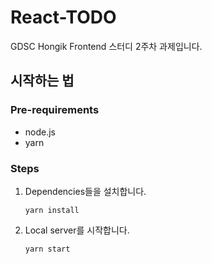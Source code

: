 # React-TODO

GDSC Hongik Frontend 스터디 2주차 과제입니다.

## 시작하는 법

### Pre-requirements

- node.js
- yarn

### Steps

1. Dependencies들을 설치합니다.

   ```
   yarn install
   ```

2. Local server를 시작합니다.

   ```
   yarn start
   ```
